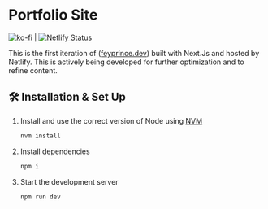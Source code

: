 
# Portfolio Site

[![ko-fi](https://ko-fi.com/img/githubbutton_sm.svg)](https://ko-fi.com/O5O5WSDQK) | [![Netlify Status](https://api.netlify.com/api/v1/badges/3289cc33-dd7f-4f6b-a3a5-f07cb19177cd/deploy-status)](https://app.netlify.com/sites/feyprince/deploys)

This is the first iteration of ([feyprince.dev](https://feyprince.dev/)) built with Next.Js and hosted by Netlify. This is actively being developed for further optimization and to refine content.

## 🛠 Installation & Set Up

1. Install and use the correct version of Node using [NVM](https://github.com/nvm-sh/nvm)

    ```sh
    nvm install
    ```

2. Install dependencies

    ```sh
    npm i
    ```

3. Start the development server

    ```sh
    npm run dev
    ```

